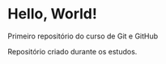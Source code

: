 # Hello, World!
 Primeiro repositório do curso de Git e GitHub

 Repositório criado durante os estudos.
